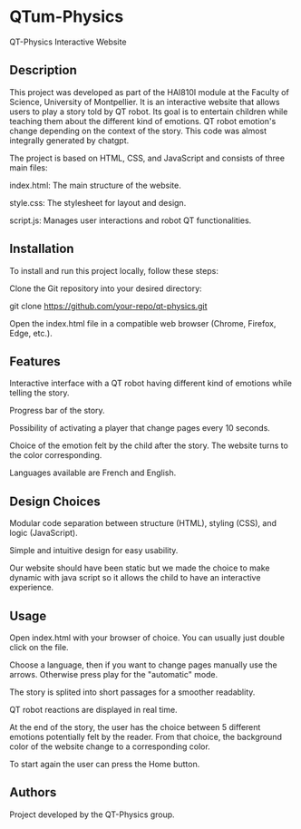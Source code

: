 # QTum-Physics

QT-Physics Interactive Website

## Description

This project was developed as part of the HAI810I module at the Faculty of Science, University of Montpellier.
It is an interactive website that allows users to play a story told by QT robot. Its goal is to entertain children while teaching them about the different kind of emotions. QT robot emotion's change depending on the context of the story. This code was almost integrally generated by chatgpt. 

The project is based on HTML, CSS, and JavaScript and consists of three main files:

index.html: The main structure of the website.

style.css: The stylesheet for layout and design.

script.js: Manages user interactions and robot QT functionalities.

## Installation

To install and run this project locally, follow these steps:

Clone the Git repository into your desired directory:

git clone https://github.com/your-repo/qt-physics.git

Open the index.html file in a compatible web browser (Chrome, Firefox, Edge, etc.).

## Features

Interactive interface with a QT robot having different kind of emotions while telling the story.

Progress bar of the story.

Possibility of activating a player that change pages every 10 seconds.

Choice of the emotion felt by the child after the story. The website turns to the color corresponding.

Languages available are French and English.

## Design Choices

Modular code separation between structure (HTML), styling (CSS), and logic (JavaScript).

Simple and intuitive design for easy usability.

Our website should have been static but we made the choice to make dynamic with java script so it allows the child to have an interactive experience.

## Usage

Open index.html with your browser of choice. You can usually just double click on the file.

Choose a language, then if you want to change pages manually use the arrows. Otherwise press play for the "automatic" mode.

The story is splited into short passages for a smoother readablity.

QT robot reactions are displayed in real time.

At the end of the story, the user has the choice between 5 different emotions potentially felt by the reader. From that choice, the background color of the website change to a corresponding color.

To start again the user can press the Home button. 

## Authors

Project developed by the QT-Physics group.
